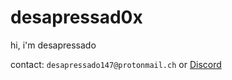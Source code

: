 # desapressad0x

hi,
i'm desapressado

contact: `desapressado147@protonmail.ch` or [Discord](https://discordapp.com/users/646783301020942337)
